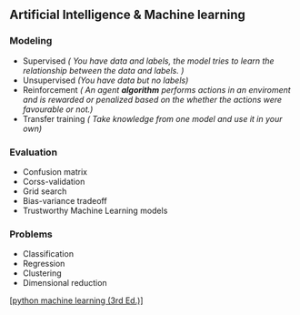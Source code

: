 ## Artificial Intelligence & Machine learning

### Modeling 

 - Supervised *( You have data and labels, the model tries to learn the relationship between the 	data and labels. )*
 - Unsupervised *(You have data but no labels)*
 - Reinforcement *( An agent **algorithm** performs actions in an enviroment and is rewarded or penalized based on the whether the actions were favourable or not.)*
 - Transfer training *( Take knowledge from one model and use it in your own)*

### Evaluation
 - Confusion matrix
 - Corss-validation
 - Grid search
 - Bias-variance tradeoff
 - Trustworthy Machine Learning models
 
### Problems
 - Classification 
 - Regression 
 - Clustering 
 - Dimensional reduction 

[[python machine learning (3rd Ed.)]](https://github.com/rasbt/python-machine-learning-book-3rd-edition)
